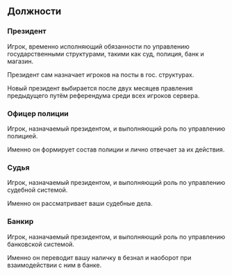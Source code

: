 ## Должности

### Президент

Игрок, временно исполняющий обязанности по управлению государственными структурами, такими как суд, полиция, банк и магазин. 

Президент сам назначает игроков на посты в гос. структурах.

Новый президент выбирается после двух месяцев правления предыдущего путём референдума среди всех игроков сервера. 

### Офицер полиции

Игрок, назначаемый президентом, и выполняющий роль по управлению полицией. 

Именно он формирует состав полиции и лично отвечает за их действия.

### Судья

Игрок, назначаемый президентом, и выполняющий роль по управлению судебной системой.

Именно он рассматривает ваши судебные дела.

### Банкир

Игрок, назначаемый президентом, и выполняющий роль по управлению банковской системой. 

Именно он переводит вашу наличку в безнал и наоборот при взаимодействии с ним в банке.